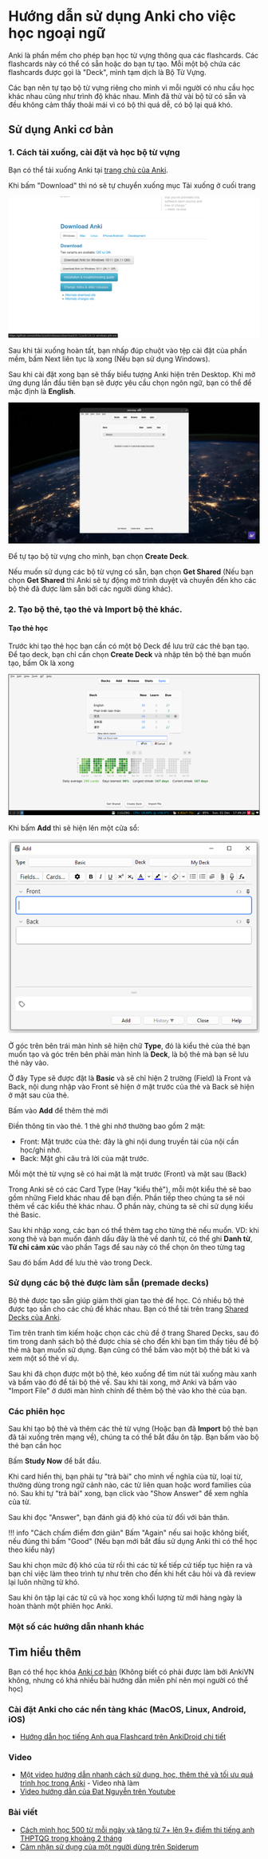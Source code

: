 # Hướng dẫn sử dụng Anki cho việc học ngoại ngữ

Anki là phần mềm cho phép bạn học từ vựng thông qua các flashcards. Các flashcards này có thể có sẵn hoặc do bạn tự tạo. Mỗi một bộ chứa các flashcards được gọi là "Deck", mình tạm dịch là Bộ Từ Vựng. 

Các bạn nên tự tạo bộ từ vựng riêng cho mình vì mỗi người có nhu cầu học khác nhau cũng như trình độ khác nhau. Mình đã thử vài bộ từ có sẵn và đều không cảm thấy thoải mái vì có bộ thì quá dễ, có bộ lại quá khó.

## Sử dụng Anki cơ bản

### 1. Cách tải xuống, cài đặt và học bộ từ vựng

Bạn có thể tải xuống Anki tại [trang chủ của Anki](https://apps.ankiweb.net/).

Khi bấm "Download" thì nó sẽ tự chuyển xuống mục Tải xuống ở cuối trang

![alt text](img/anki/download-page.png)

Sau khi tải xuống hoàn tất, bạn nhấp đúp chuột vào tệp cài đặt của phần mềm, bấm Next liên tục là xong (Nếu bạn sử dụng Windows).

Sau khi cài đặt xong bạn sẽ thấy biểu tượng Anki hiện trên Desktop. Khi mở ứng dụng lần đầu tiên bạn sẽ được yêu cầu chọn ngôn ngữ, bạn có thể để mặc định là **English**.

![alt text](img/anki/main-screen1.png)

Để tự tạo bộ từ vựng cho mình, bạn chọn **Create Deck**. 

Nếu muốn sử dụng các bộ từ vựng có sẵn, bạn chọn **Get Shared** (Nếu bạn chọn **Get Shared** thì Anki sẽ tự động mở trình duyệt và chuyển đến kho các bộ thẻ đã được làm sẵn bởi các người dùng khác).

### 2. Tạo bộ thẻ, tạo thẻ và Import bộ thẻ khác.

#### Tạo thẻ học

Trước khi tạo thẻ học bạn cần có một bộ Deck để lưu trữ các thẻ bạn tạo. Để tạo deck, bạn chỉ cần chọn **Create Deck** và nhập tên bộ thẻ bạn muốn tạo, bấm Ok là xong

![alt text](img/anki/create-deck.png)

Khi bấm **Add** thì sẽ hiện lên một cửa sổ:

![alt text](img/anki/addcard.png)

Ở góc trên bên trái màn hình sẽ hiện chữ **Type**, đó là kiểu thẻ của thẻ bạn muốn tạo và góc trên bên phải màn hình là **Deck**, là bộ thẻ mà bạn sẽ lưu thẻ này vào.

Ở đây Type sẽ được đặt là **Basic** và sẽ chỉ hiện 2 trường (Field) là Front và Back, nội dung nhập vào Front sẽ hiện ở mặt trước của thẻ và Back sẽ hiện ở mặt sau của thẻ.

Bấm vào **Add** để thêm thẻ mới

Điền thông tin vào thẻ. 1 thẻ ghi nhớ thường bao gồm 2 mặt:

- Front: Mặt trước của thẻ: đây là ghi nội dung truyền tải của nội cần học/ghi nhớ.
- Back: Mặt ghi câu trả lời của mặt trước.

Mỗi một thẻ từ vựng sẽ có hai mặt là mặt trước (Front) và mặt sau (Back)

Trong Anki sẽ có các Card Type (Hay "kiểu thẻ"), mỗi một kiểu thẻ sẽ bao gồm những Field khác nhau để bạn điền. Phần tiếp theo chúng ta sẽ nói thêm về các kiểu thẻ khác nhau. Ở phần này, chúng ta sẽ chỉ sử dụng kiểu thẻ Basic.

Sau khi nhập xong, các bạn có thể thêm tag cho từng thẻ nếu muốn. VD: khi xong thẻ và bạn muốn đánh dấu đây là thẻ về danh từ, có thể ghi **Danh từ**, **Từ chỉ cảm xúc** vào phần Tags để sau này có thể chọn ôn theo từng tag

Sau đó bấm Add để lưu thẻ vào trong Deck.

### Sử dụng các bộ thẻ được làm sẵn (premade decks)

Bộ thẻ được tạo sẵn giúp giảm thời gian tạo thẻ để học. Có nhiều bộ thẻ được tạo sẵn cho các chủ đề khác nhau. Bạn có thể tải trên trang [Shared Decks của Anki](https://ankiweb.net/shared/decks/).

Tìm trên tranh tìm kiếm hoặc chọn các chủ đề ở trang Shared Decks, sau đó tìm trong danh sách bộ thẻ được chia sẻ cho đến khi bạn tìm thấy tiêu đề bộ thẻ mà bạn muốn sử dụng. Bạn cũng có thể bấm vào một bộ thẻ bất kì và xem một số thẻ ví dụ. 

Sau khi đã chọn được một bộ thẻ, kéo xuống để tìm nút tải xuống màu xanh và bấm vào đó để tải bộ thẻ về. Sau khi tải xong, mở Anki và bấm vào "Import File" ở dưới màn hình chính để thêm bộ thẻ vào kho thẻ của bạn.

### Các phiên học

Sau khi tạo bộ thẻ và thêm các thẻ từ vựng (Hoặc bạn đã **Import** bộ thẻ bạn đã tải xuống trên mạng về), chúng ta có thể bắt đầu ôn tập. Bạn bấm vào bộ thẻ bạn cần học

Bấm **Study Now** để bắt đầu.

Khi card hiển thị, bạn phải tự "trả bài" cho mình về nghĩa của từ, loại từ, thường dùng trong ngữ cảnh nào, các từ liên quan hoặc word families của nó. Sau khi tự "trả bài" xong, bạn click vào "Show Answer" để xem nghĩa của từ.

Sau khi đọc "Answer", bạn đánh giá độ khó của từ đối với bản thân.

!!! info "Cách chấm điểm đơn giản"
    Bấm "Again" nếu sai hoặc không biết, nếu đúng thì bấm "Good"
    (Nếu bạn mới bắt đầu sử dụng Anki thì có thể học theo kiểu này)

Sau khi chọn mức độ khó của từ rồi thì các từ kế tiếp cứ tiếp tục hiện ra và bạn chỉ việc làm theo trình tự như trên cho đến khi hết câu hỏi và đã review lại luôn những từ khó.

Sau khi ôn tập lại các từ cũ và học xong khối lượng từ mới hàng ngày là hoàn thành một phiên học Anki.

### Một số các hướng dẫn nhanh khác

## Tìm hiểu thêm

Bạn có thể học khóa [Anki cơ bản](https://hocanki.com/ii-anki-co-ban/020-anki-co-ban/) (Không biết có phải được làm bởi AnkiVN không, nhưng có khá nhiều bài hướng dẫn miễn phí nên mọi người có thể học)

### Cài đặt Anki cho các nền tảng khác (MacOS, Linux, Android, iOS)

- [Hướng dẫn học tiếng Anh qua Flashcard trên AnkiDroid chi tiết](https://www.thegioididong.com/game-app/huong-dan-hoc-tieng-anh-qua-flashcard-tren-ankidroid-chi-tiet-1378805)

### Video

- [Một video hướng dẫn nhanh cách sử dụng, học, thêm thẻ và tối ưu quá trình học trong Anki](https://www.youtube.com/watch?v=Om_1NECh8sQ) - Video nhà làm
- [Video hướng dẫn của Đat Nguyễn trên Youtube](https://youtu.be/M9-qwsHyBrc)

### Bài viết

- [Cách mình học 500 từ mỗi ngày và tăng từ 7+ lên 9+ điểm thi tiếng anh THPTQG trong khoảng 2 tháng](https://spiderum.com/bai-dang/Cach-minh-hoc-500-tu-moi-ngay-va-tang-tu-7-len-9-diem-thi-tieng-anh-THPTQG-trong-khoang-2-thang-k8Pd390eNrS3)
- [Cảm nhận sử dụng của một người dùng trên Spiderum](https://spiderum.com/bai-dang/Tron-1-nam-su-dung-Anki-de-nho-moi-thu-va-mot-so-ghi-chu-8pz)

